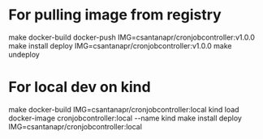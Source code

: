 # For pulling image from registry
make docker-build docker-push IMG=csantanapr/cronjobcontroller:v1.0.0
make install deploy IMG=csantanapr/cronjobcontroller:v1.0.0
make undeploy

# For local dev on kind
make docker-build IMG=csantanapr/cronjobcontroller:local
kind load docker-image cronjobcontroller:local --name kind
make install deploy IMG=csantanapr/cronjobcontroller:local
